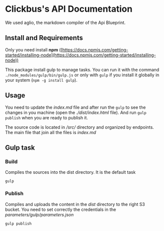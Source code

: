 # Clickbus's API Documentation

We used aglio, the markdown compiler of the Api Blueprint.

## Install and Requirements

Only you need install **npm** ([https://docs.npmjs.com/getting-started/installing-node](https://docs.npmjs.com/getting-started/installing-node))

This package install gulp to manage tasks. You can run it with the command 
 `./node_modules/gulp/bin/gulp.js` or only with `gulp` if you install it
  globally in your system (`npm -g install gulp`).

## Usage

You need to update the *index.md* file and after run the `gulp` to 
see the changes in you machine (open the *./dist/index.html* file). And
run `gulp publish` when you are ready to publish it.

The source code is located in */src/* directory and organized by endpoints. The main file that join all the files is *index.md*

## Gulp task

### Build

Compiles the sources into the dist directory. It is the default task

`gulp`

### Publish

Compiles and uploads the content in the *dist* directory to the right
 S3 bucket. You need to set correctly the credentials in the
 *parameters/gulp/parameters.json*
 
`gulp publish`
